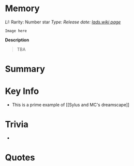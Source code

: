 # Memory
*LI:* 
Rarity: Number star
*Type:* 
*Release date:* 
*[lads.wiki page]()*

`Image here`

**Description**
> TBA

# Summary
# Key Info
* This is a prime example of [[Sylus and MC's dreamscape]]

# Trivia
* 

# Quotes

> 